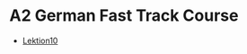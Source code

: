 <h1> A2 German Fast Track Course</h1>
<ul>
  <li><a  href = "https://github.com/chieutrann/A2-German-Fast-Track-Course/tree/main/Lektion10">Lektion10</li>
</ul>
